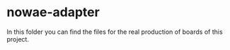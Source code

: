 # nowae-adapter

In this folder you can find the files for the real production of boards of this project.
